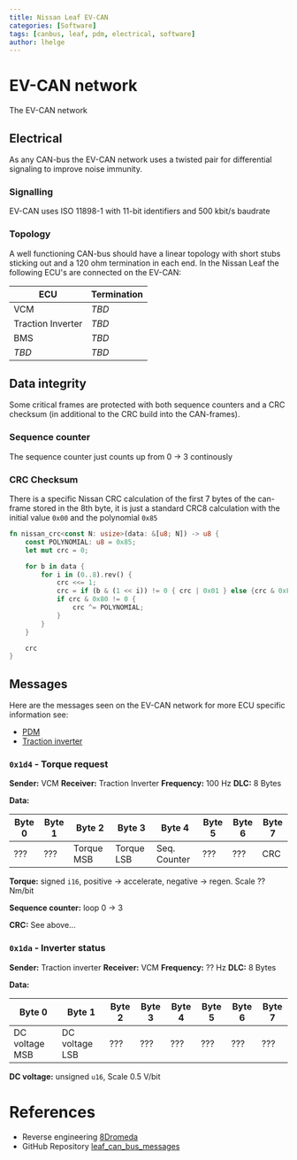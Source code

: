 ```yaml
---
title: Nissan Leaf EV-CAN
categories: [Software]
tags: [canbus, leaf, pdm, electrical, software]
author: lhelge
---
```


# EV-CAN network
The  EV-CAN network

## Electrical
As any CAN-bus the EV-CAN network uses a twisted pair for differential signaling to improve noise immunity.

### Signalling
EV-CAN uses ISO 11898-1 with 11-bit identifiers and 500 kbit/s baudrate

### Topology
A well functioning CAN-bus should have a linear topology with short stubs sticking out and a 120 ohm termination in each end. In the Nissan Leaf the following ECU's are connected on the EV-CAN:

ECU | Termination
--- | ---
VCM | *TBD*
Traction Inverter | *TBD*
BMS | *TBD*
*TBD* | *TBD*

## Data integrity
Some critical frames are protected with both sequence counters and a CRC checksum (in additional to the CRC build into the CAN-frames).

### Sequence counter
The sequence counter just counts up from 0 -> 3 continously

### CRC Checksum
There is a specific Nissan CRC calculation of the first 7 bytes of the can-frame stored in the 8th byte, it is just a standard CRC8 calculation with the initial value `0x00` and the polynomial `0x85`

```rust
fn nissan_crc<const N: usize>(data: &[u8; N]) -> u8 {
    const POLYNOMIAL: u8 = 0x85;
    let mut crc = 0;

    for b in data {
        for i in (0..8).rev() {
            crc <<= 1;
            crc = if (b & (1 << i)) != 0 { crc | 0x01 } else {crc & 0xFE };
            if crc & 0x80 != 0 {
                crc ^= POLYNOMIAL;
            }
        }
    }

    crc
}
```

## Messages
Here are the messages seen on the EV-CAN network for more ECU specific information see:

- [PDM](/posts/nissan_leaf_pdm)
- [Traction inverter](/posts/nissan_leaf_inverter)

### `0x1d4` - Torque request
**Sender:** VCM
**Receiver:** Traction Inverter
**Frequency:** 100 Hz
**DLC:** 8 Bytes

**Data:**

Byte 0 | Byte 1 | Byte 2 | Byte 3 | Byte 4 | Byte 5 | Byte 6 | Byte 7
------ | ------ | ------ | ------ | ------ | ------ | ------ | ------
??? | ??? | Torque MSB | Torque LSB | Seq. Counter | ??? | ??? | CRC

**Torque:** 
signed `i16`, positive -> accelerate, negative -> regen. Scale ?? Nm/bit

**Sequence counter:**
loop 0 -> 3

**CRC:** See above...

### `0x1da` - Inverter status
**Sender:** Traction inverter
**Receiver:** VCM
**Frequency:** ?? Hz
**DLC:** 8 Bytes

**Data:**

Byte 0 | Byte 1 | Byte 2 | Byte 3 | Byte 4 | Byte 5 | Byte 6 | Byte 7
------ | ------ | ------ | ------ | ------ | ------ | ------ | ------
DC voltage MSB | DC voltage LSB | ??? | ??? | ??? | ??? | ??? | ???

**DC voltage:** 
unsigned `u16`, Scale 0.5 V/bit

# References
- Reverse engineering [8Dromeda](http://productions.8dromeda.net/c55-leaf-inverter-protocol.html)
- GitHub Repository [leaf_can_bus_messages](https://github.com/dalathegreat/leaf_can_bus_messages)